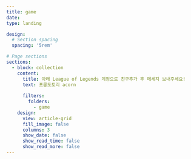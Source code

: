 ```yaml
---
title: game
date: 
type: landing

design:
  # Section spacing
  spacing: '5rem'

# Page sections
sections:
  - block: collection
    content:
      title: 아래 League of Legends 계정으로 친구추가 후 메세지 보내주세요!
      text: 포롱도토리 acorn
      
      filters:
        folders:
          - game
    design:
      view: article-grid
      fill_image: false
      columns: 3
      show_date: false
      show_read_time: false
      show_read_more: false
---
```

